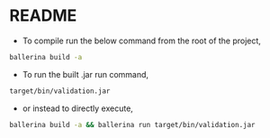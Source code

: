 # README

- To compile run the below command from the root of the project,

``` bash
ballerina build -a
```

- To run the built .jar run command,

``` bash
target/bin/validation.jar
```

- or instead to directly execute,

``` bash
ballerina build -a && ballerina run target/bin/validation.jar
```
